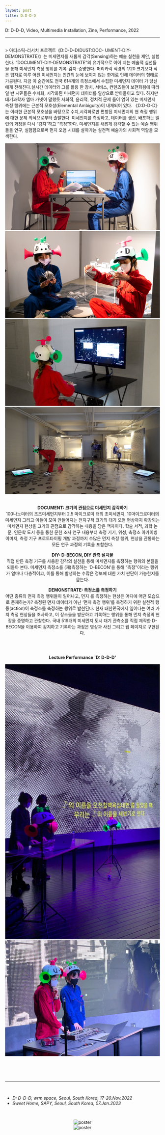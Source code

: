 ```yaml
---
layout: post
title: D:D-D-D
---
```


D: D-D-D, Video, Multimedia Installation, Zine, Performance, 2022

***

<br/>
>
아티스틱-리서치 프로젝트《D:D-D-D(DUST:DOC- UMENT-DIY-DEMONSTRATE)》는 미세먼지를 새롭게 감각(Sensing)하는 예술 실천을 제안, 실험한다. “DOCUMENT-DIY-DEMONSTRATE”의 유기적으로 이어 지는 예술적 실천들을 통해 미세먼지 측정 행위를 기록-감지-증명한다.
머리카락 직경의 1/20 크기보다 작은 입자로 이루 어진 미세먼지는 인간의 눈에 보이지 않는 한계로 인해 데이터의 형태로 가공된다. 지금 이 순간에도 전국 614개의 측정소에서 수집한 미세먼지 데이터 가 당신에게 전해진다.실시간 데이터와 그를 활용 한 장치, 서비스, 컨텐츠들이 보편화됨에 따라 일 반 시민들은 수치화, 시각화된 미세먼지 데이터를 일상으로 받아들이고 있다. 하지만 대기과학자 엠마 가넷이 말했듯 사회적, 윤리적, 정치적 문제 들이 얽혀 있는 미세먼지 측정 행위에는 근본적 모호성(Elemental Ambiguity)이 내재되어 있다.
《D:D-D-D》는 이러한 근본적 모호성을 바탕으로 수치,시각화로만 편향된 미세먼지의 현 측정 행위에 대한 문제 의식으로부터 출발한다. 미세먼지를 측정하고, 데이터를 생산, 배포하는 일련의 과정을 다시 “감지”하고 “측정”한다. 미세먼지를 새롭게 감각할 수 있는 예술 행위들을 연구, 실험함으로써 먼지 오염 시대를 살아가는 실천적 예술가의 사회적 역할을 모색한다.

<div>
<p align="middle">
<img class="img_horizontal" src="/img/work_footage/DDDD_02.jpg" alt="DDDD_02.jpg" title="DDDD_02.jpg"/>
<br/>
<img class="img_horizontal" src="/img/work_footage/DDDD_03.jpg" alt="DDDD_03.jpg" title="DDDD_03.jpg"/>
<br/>
<img class="img_horizontal" src="/img/work_footage/DDDD_04.jpg" alt="DDDD_04.jpg" title="DDDD_04.jpg"/>
<br/>
<img class="img_horizontal" src="/img/work_footage/DDDD_10.jpg" alt="DDDD_10.jpg" title="DDDD_10.jpg"/>
</p>
</div>

<div>
<p align="middle"><br/>
<b>DOCUMENT: 크기의 관점으로 미세먼지 감각하기</b><br/>
100나노미터의 초초미세먼지부터 2.5 마이크로미 터의 초미세먼지, 10마이크로미터의 미세먼지 그리고 이들이 모여 만들어지는 전지구적 크기의 대기 오염 현상까지 확장되는 미세먼지 현상을 크기의 관점으로 감각하는 내용을 담은 책자이다. 학술 서적, 과학 논문, 인문학 도서 등을 통한 문헌 조사 연구 내용부터 측정 기기, 위성, 측정소 아카이빙 이미지, 측정 기구 프로토타이핑 개발 과정까지 수많은 먼지 측정 행위, 현상을 관통하는 모든 연구 과정의 기록을 포함한다.
</p>
</div>
<div>
<p align="middle">
<b>DIY: D-BECON, DIY 관측 설치물</b><br/>
직접 만든 측정 기구를 사용한 감각의 실천을 통해 미세먼지를 측정하는 행위의 본질을 되돌아 본다. 미세먼지 측정소를 (재)측정하는 'D-BECON'을 통해 “측정”이라는 행위가 얼마나 다층적이고, 이를 통해 발생하는 수많은 정보에 대한 가치 판단이 가능한지를 묻는다.
</p>
</div>
<div>
<p align="middle">
<b>DEMONSTRATE: 측정소를 측정하기</b><br/>
어떤 종류의 먼지 측정 행위들이 일어나고, 먼지 를 측정하는 현상은 어디에 어떤 모습으로 존재하는가? 측정된 먼지 데이터가 아닌 ‘먼지 측정 행위’를 측정하기 위한 실천적 행동(action)이 측정소를 측정하는 행위로 발현된다. 현재 대한민국에서 일어나는 여러 가지 측정 현상들을 조사하고, 이 장소들을 방문하고 기록하는 행위를 통해 먼지 측정의 현장을 증명하고 관찰한다.
국내 519개의 미세먼지 도시 대기 관측소를 직접 제작한 D-BECON을 이용하여 감지하고 기록하는 과정은 영상과 사진 그리고 웹 페이지로 구현된다.
</p>
</div>
<br/><br/>
<div>
<p align="middle">
<b>Lecture Performance 'D: D-D-D'</b>
</p>
<p align="middle">
<img class="img_vertical" src="/img/work_footage/signal-2023-01-05-183504_008.jpeg" alt="signal-2023-01-05-183504_008.jpeg" title="lecture performance 01"/>
<br/>
<img class="img_horizontal" src="/img/work_footage/signal-2023-01-07-200220_004.jpeg" alt="signal-2023-01-07-200220_004.jpeg" title="lecture performance 02"/>
</p>
</div>

<br/><br/><br/>


***


<br/>
<ul>
<li><i>D: D-D-D, wrm space, Seoul, South Korea, 17-20.Nov.2022</i></li>
<li><i>Sweet Home, SAPY, Seoul, South Korea, 07.Jan.2023</i></li>
</ul>
<br/>
<div class="img_vertical">
<p align="middle">
	<img class="img_poster" src="{{ site.baseurl }}/img/dddd-poster.png" alt="poster" title="poster"/><br/>
  <img class="img_poster" src="{{ site.baseurl }}/img/sweethome_poster.jpg" alt="poster" title="poster"/><br/>
  </p>
</div>
